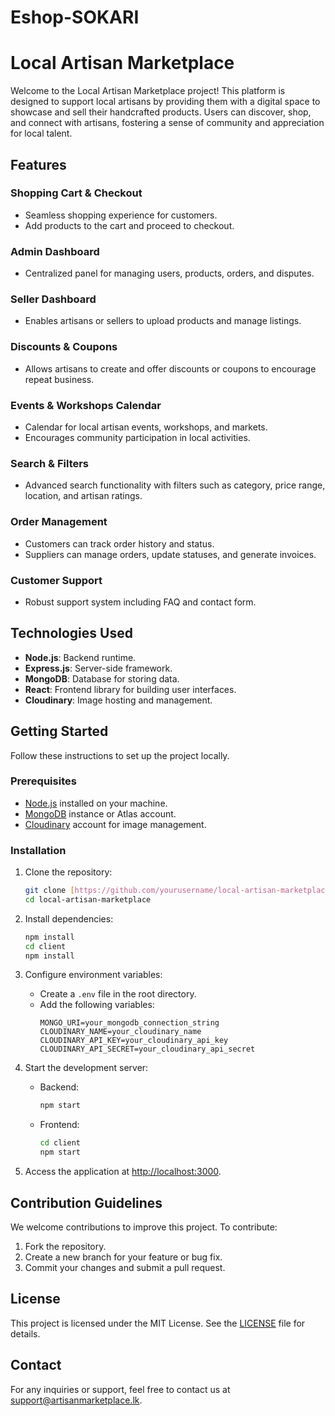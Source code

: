 # Eshop-SOKARI

# Local Artisan Marketplace

Welcome to the Local Artisan Marketplace project! This platform is designed to support local artisans by providing them with a digital space to showcase and sell their handcrafted products. Users can discover, shop, and connect with artisans, fostering a sense of community and appreciation for local talent.

## Features

### Shopping Cart & Checkout
- Seamless shopping experience for customers.
- Add products to the cart and proceed to checkout.

### Admin Dashboard
- Centralized panel for managing users, products, orders, and disputes.

### Seller Dashboard
- Enables artisans or sellers to upload products and manage listings.

### Discounts & Coupons
- Allows artisans to create and offer discounts or coupons to encourage repeat business.

### Events & Workshops Calendar
- Calendar for local artisan events, workshops, and markets.
- Encourages community participation in local activities.

### Search & Filters
- Advanced search functionality with filters such as category, price range, location, and artisan ratings.

### Order Management
- Customers can track order history and status.
- Suppliers can manage orders, update statuses, and generate invoices.

### Customer Support
- Robust support system including FAQ and contact form.

## Technologies Used

- **Node.js**: Backend runtime.
- **Express.js**: Server-side framework.
- **MongoDB**: Database for storing data.
- **React**: Frontend library for building user interfaces.
- **Cloudinary**: Image hosting and management.

## Getting Started

Follow these instructions to set up the project locally.

### Prerequisites
- [Node.js](https://nodejs.org/) installed on your machine.
- [MongoDB](https://www.mongodb.com/) instance or Atlas account.
- [Cloudinary](https://cloudinary.com/) account for image management.

### Installation

1. Clone the repository:
   ```bash
   git clone [https://github.com/yourusername/local-artisan-marketplace.git](https://github.com/madhawa99/Eshop-SOKARI.git)
   cd local-artisan-marketplace
   ```

2. Install dependencies:
   ```bash
   npm install
   cd client
   npm install
   ```

3. Configure environment variables:
   - Create a `.env` file in the root directory.
   - Add the following variables:
     ```
     MONGO_URI=your_mongodb_connection_string
     CLOUDINARY_NAME=your_cloudinary_name
     CLOUDINARY_API_KEY=your_cloudinary_api_key
     CLOUDINARY_API_SECRET=your_cloudinary_api_secret
     ```

4. Start the development server:
   - Backend:
     ```bash
     npm start
     ```
   - Frontend:
     ```bash
     cd client
     npm start
     ```

5. Access the application at [http://localhost:3000](http://localhost:3000).

## Contribution Guidelines

We welcome contributions to improve this project. To contribute:
1. Fork the repository.
2. Create a new branch for your feature or bug fix.
3. Commit your changes and submit a pull request.

## License

This project is licensed under the MIT License. See the [LICENSE](LICENSE) file for details.

## Contact

For any inquiries or support, feel free to contact us at support@artisanmarketplace.lk.
